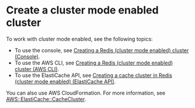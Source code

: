 # Create a cluster mode enabled cluster<a name="GettingStarted.CreateClusterEnabled"></a>

To work with cluster mode enabled, see the following topics:
+ To use the console, see [Creating a Redis \(cluster mode enabled\) cluster \(Console\)](Clusters.Create.md#Clusters.Create.CON.RedisCluster)\.
+ To use the AWS CLI, see [Creating a Redis \(cluster mode enabled\) cluster \(AWS CLI\)](Clusters.Create.md#Clusters.Create.CLI.RedisCluster)\.
+ To use the ElastiCache API, see [Creating a cache cluster in Redis \(cluster mode enabled\) \(ElastiCache API\)](Clusters.Create.md#Clusters.Create.API.RedisCluster)\.

You can also use AWS CloudFormation\. For more information, see [AWS::ElastiCache::CacheCluster](https://docs.aws.amazon.com/AWSCloudFormation/latest/UserGuide/aws-properties-elasticache-cache-cluster.html)\.